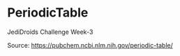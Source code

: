 # PeriodicTable
JediDroids Challenge Week-3

Source: https://pubchem.ncbi.nlm.nih.gov/periodic-table/
